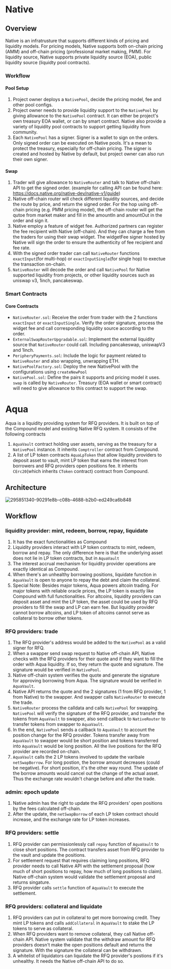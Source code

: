 # Native

## Overview
Native is an infratrusture that supports different kinds of pricing and liquidity models. For pricing models, Native supports both on-chain pricing (AMM) and off-chain pricing (professional market making, PMM). For liquidity source, Native supports private liquidity source (EOA), public liquidity source (liquidty pool contracts).

### Workflow
#### Pool Setup
1. Project owner deploys a `NativePool`, decide the pricing model, fee and other pool configs.
2. Project owner needs to provide liquidity support to the `NativePool` by giving allowance to the `NativePool` contract. It can either be project's own treasury EOA wallet, or can by smart contract. Native also provide a variety of liquidity pool contracts to support getting liquidity from community.
3. Each `NativePool` has a signer. Signer is a wallet to sign on the orders. Only signed order can be executed on Native pools. It's a mean to protect the treasury, especially for off-chain pricing. The signer is created and hosted by Native by default, but project owner can also run their own signer.
#### Swap
1. Trader will give allowance to `NativeRouter` and talk to Native off-chain API to get the signed order. (example for calling API can be found here: https://docs.native.org/native-dev/native-v1/guide)
2. Native off-chain router will check different liquidity sources, and decide the route by price, and return the signed order. For the hop using off-chain pricing (e.g. PMM pricing model), the off-chain router will get the qutoe from market maker and fill in the amountIn and amountOut in the order and sign it.
3. Native employ a feature of widget fee. Authorized partners can register the fee recipient with Native (off-chain). And they can charge a fee from the traders for using their swap widget. The widgetFee signer hosted by Native will sign the order to ensure the authenticity of fee recipient and fee rate.
4. With the signed order trader can call `NativeRouter` functions `exactInput`(for multi-hop) or `exactInputSingle`(for single hop) to exectue the transaction on-chain.
5. `NativeRouter` will decode the order and call `NativePool` for Native supported liquidity from projects, or other liquidity sources such as uniswap v3, 1inch, pancakeswap.

### Smart Contracts
#### Core Contracts
* `NativeRouter.sol`: Receive the order from trader with the 2 functions `exactInput` or `exactInputSingle`. Verify the order signature, process the widget fee and call corresponding liquidity source according to the order.
* `ExternalSwapRouterUpgradable.sol`: Implement the external liquidity source that `NativeRouter` could call. Including pancakeswap, uniswapV3 and 1inch.
* `PeripheryPayments.sol`: Include the logic for payment related to `NativeRouter` and also wrapping, unwrapping ETH.
* `NativePoolFactory.sol`: Deploy the new NativePool with the configurations using `createNewPool`
* `NativePool.sol`: Define the pairs it supports and pricing model it uses. `swap` is called by `NativeRouter`. Treasury (EOA wallet or smart contract) will need to give allowance to this contract to support the swap.

# Aqua

Aqua is a liquidity providing system for RFQ providers. It is built on top of the Compound model and existing Native RFQ system.
It consists of the following contracts

1. `AquaVault` contract holding user assets, serving as the treasury for a `NativePool` instance. It inherits `Comptroller` contract from Compound.
2. A list of LP token contracts `AquaLpToken` that allow liquidity providers to deposit asset to vault, mint LP token that earns the interest from borrowers and RFQ providers open positions fee. It inherits `CErc20`(which inherits `CToken` contract) contract from Compound.

## Architecture

![295851340-90291e8b-c08b-4688-b2b0-ed249ca6b848](https://github.com/Native-org/native-smart-contracts/assets/23033847/00b62051-2df9-4f73-a26b-da453875c44d)

## Workflow

### liquidity provider: mint, redeem, borrow, repay, liquidate

1. It has the exact functionalities as Compound
2. Liquidity providers interact with LP token contracts to mint, redeem, borrow and repay. The only difference here is that the underlying asset does not lie in LP token contracts, but in `AquaVault`
3. The interest accrual mechanism for liquidity provider operations are exactly identical as Compound.
4. When there's an unhealthy borrowing positions, liquidate function in `AquaVault` is open to anyone to repay the debt and claim the collateral.
5. Special Note: Besides major tokens, Aqua powers altcoin trading. For major tokens with reliable oracle prices, the LP token is exactly like Compound with full functionalities. For altcoins, liquidity providers can deposit asset and mint the LP token, the asset could be used by RFQ providers to fill the swap and LP can earn fee. But liquidity provider cannot borrow altcoins, and LP token of altcoins cannot serve as collateral to borrow other tokens.

### RFQ providers: trade

1. The RFQ provider's address would be added to the `NativePool` as a valid signer for RFQ.
2. When a swapper send swap request to Native off-chain API, Native checks with the RFQ providers for their quote and if they want to fill the order with Aqua liquidity. If so, they return the quote and signature. The signature would be verified in `NativePool`.
3. Native off-chain system verifies the quote and generate the signature for approving borrowing from Aqua. The signature would be verified in `AquaVault`.
4. Native API returns the quote and the 2 signatures (1 from RFQ provider, 1 from Native) to the swapper. And swapper calls `NativeRouter` to execute the trade.
5. `NativeRouter` process the calldata and calls `NativePool` for swapping. `NativePool` will verify the signature of the RFQ provider, and transfer the tokens from `AquaVault` to swapper, also send callback to `NativeRouter` to transfer tokens from swapper to `AquaVault`.
6. In the end, `NativePool` sends a callback to `AquaVault` to account the position change for the RFQ provider. Tokens transfer away from `AquaVault` to swapper would be short position and tokens transferred into `AquaVault` would be long position. All the live positions for the RFQ provider are recorded on-chain.
7. `AquaVault` calls the 2 LP tokens involved to update the varibale `netSwapBorrow`. For long postion, the borrow amount decreases (could be negative). For short position, it's the other way round. The update of the borrow amounts would cancel out the change of the actual asset. Thus the exchange rate wouldn't change before and after the trade.

### admin: epoch update

1. Native admin has the right to update the RFQ providers' open positions by the fees calculated off-chain.
2. After the update, the `netSwapBorrow` of each LP token contract should increase, and the exchange rate for LP token increases.

### RFQ providers: settle

1. RFQ provider can permissionlessly call `repay` function of `AquaVault` to close short positions. The contract transfers asset from RFQ provider to the vault and update the positions.
2. For settlement request that requires claiming long positions, RFQ provider needs to call Native API with the settlement proposal (how much of short positions to repay, how much of long positions to claim). Native off-chain system would validate the settlement proposal and returns singature.
3. RFQ provider calls `settle` function of `AquaVault` to execute the settlement.

### RFQ providers: collateral and liquidate

1. RFQ providers can put in collateral to get more borrowing credit. They mint LP tokens and calls `addCollateral` in `AquaVault` to stake the LP tokens to serve as collateral.
2. When RFQ providers want to remove collateral, they call Native off-chain API. Native system validate that the withdraw amount for RFQ providers doesn't make the open positions default and returns the signature. With the signature the collateral can be withdrawn.
3. A whitelist of liquidators can liquidate the RFQ provider's postions if it's unhealthy. It needs the Native off-chain API to do so.
